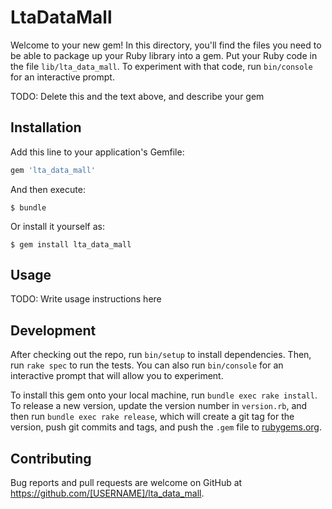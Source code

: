 # LtaDataMall

Welcome to your new gem! In this directory, you'll find the files you need to be able to package up your Ruby library into a gem. Put your Ruby code in the file `lib/lta_data_mall`. To experiment with that code, run `bin/console` for an interactive prompt.

TODO: Delete this and the text above, and describe your gem

## Installation

Add this line to your application's Gemfile:

```ruby
gem 'lta_data_mall'
```

And then execute:

    $ bundle

Or install it yourself as:

    $ gem install lta_data_mall

## Usage

TODO: Write usage instructions here

## Development

After checking out the repo, run `bin/setup` to install dependencies. Then, run `rake spec` to run the tests. You can also run `bin/console` for an interactive prompt that will allow you to experiment.

To install this gem onto your local machine, run `bundle exec rake install`. To release a new version, update the version number in `version.rb`, and then run `bundle exec rake release`, which will create a git tag for the version, push git commits and tags, and push the `.gem` file to [rubygems.org](https://rubygems.org).

## Contributing

Bug reports and pull requests are welcome on GitHub at https://github.com/[USERNAME]/lta_data_mall.
